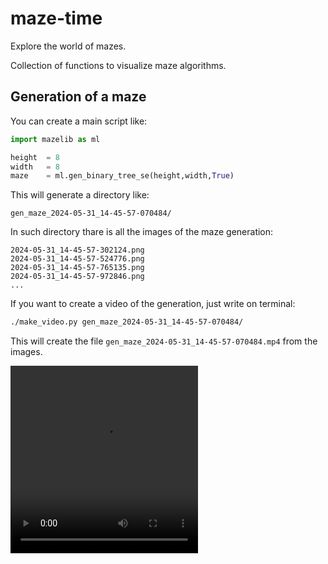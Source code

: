 # maze-time
Explore the world of mazes.

Collection of functions to visualize maze algorithms.

## Generation of a maze
You can create a main script like:

```python
import mazelib as ml

height  = 8
width   = 8
maze    = ml.gen_binary_tree_se(height,width,True)
```

This will generate a directory like:

    gen_maze_2024-05-31_14-45-57-070484/

In such directory thare is all the images of the maze generation:

    2024-05-31_14-45-57-302124.png
    2024-05-31_14-45-57-524776.png
    2024-05-31_14-45-57-765135.png
    2024-05-31_14-45-57-972846.png
    ...

If you want to create a video of the generation, just write on terminal:

```bash
./make_video.py gen_maze_2024-05-31_14-45-57-070484/
```

This will create the file `gen_maze_2024-05-31_14-45-57-070484.mp4` from the images.

<video controls width="300" height="300">
  <source src="gen_maze_2024-05-31_14-45-57-070484.mp4" type="video/mp4">
  Your browser does not support the video tag.
</video>

